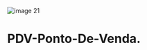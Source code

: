 ![image 21](https://github.com/wilkerlisboa/PDV-Ponto-De-Venda./assets/73085812/6c6cf4e3-a4b4-4172-bd67-9eebaeed6878)
# PDV-Ponto-De-Venda.
